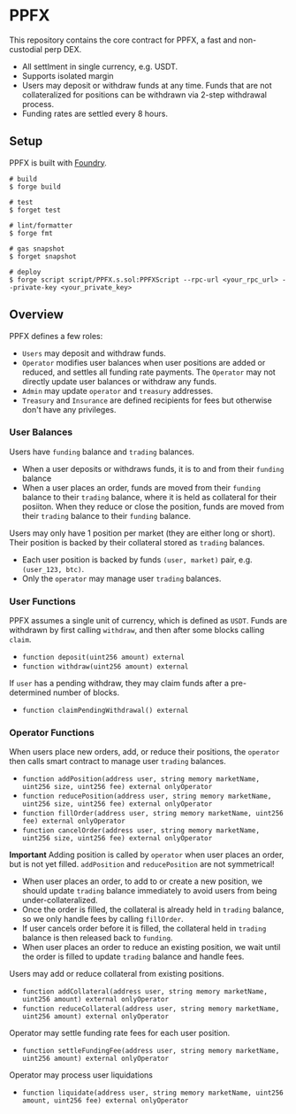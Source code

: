 # PPFX

This repository contains the core contract for PPFX, a fast and non-custodial perp DEX.
- All settlment in single currency, e.g. USDT. 
- Supports isolated margin
- Users may deposit or withdraw funds at any time. Funds that are not collateralized for positions can be withdrawn via 2-step withdrawal process. 
- Funding rates are settled every 8 hours. 

## Setup

PPFX is built with [Foundry](https://book.getfoundry.sh/). 

```shell
# build
$ forge build

# test
$ forget test

# lint/formatter
$ forge fmt

# gas snapshot
$ forget snapshot

# deploy
$ forge script script/PPFX.s.sol:PPFXScript --rpc-url <your_rpc_url> --private-key <your_private_key>
```

## Overview

PPFX defines a few roles: 
- `Users` may deposit and withdraw funds. 
- `Operator` modifies user balances when user positions are added or reduced, and settles all funding rate payments. The `Operator` may not directly update user balances or withdraw any funds. 
- `Admin` may update `operator` and `treasury` addresses. 
- `Treasury` and `Insurance` are defined recipients for fees but otherwise don't have any privileges.


### User Balances

Users have `funding` balance and `trading` balances. 
- When a user deposits or withdraws funds, it is to and from their `funding` balance
- When a user places an order, funds are moved from their `funding` balance to their `trading` balance, where it is held as collateral for their posiiton. When they reduce or close the position, funds are moved from their `trading` balance to their `funding` balance. 

Users may only have 1 position per market (they are either long or short). Their position is backed by their collateral stored as `trading` balances. 
- Each user position is backed by funds  `(user, market)` pair, e.g. `(user_123, btc)`. 
- Only the `operator` may manage user `trading` balances. 


### User Functions

PPFX assumes a single unit of currency, which is defined as `USDT`. Funds are withdrawn by first calling `withdraw`, and then after some blocks calling `claim`. 
- `function deposit(uint256 amount) external` 
- `function withdraw(uint256 amount) external`

If `user` has a pending withdraw, they may claim funds after a pre-determined number of blocks. 
- `function claimPendingWithdrawal() external`

### Operator Functions

When users place new orders, add, or reduce their positions, the `operator` then calls smart contract to manage user `trading` balances. 
- `function addPosition(address user, string memory marketName, uint256 size, uint256 fee) external onlyOperator`
- `function reducePosition(address user, string memory marketName, uint256 size, uint256 fee) external onlyOperator`
- `function fillOrder(address user, string memory marketName, uint256 fee) external onlyOperator`
- `function cancelOrder(address user, string memory marketName, uint256 size, uint256 fee) external onlyOperator`

**Important** 
Adding position is called by `operator` when user places an order, but is not yet filled. `addPosition` and `reducePosition` are not symmetrical!
- When user places an order, to add to or create a new position, we should update `trading` balance immediately to avoid users from being under-collateralized. 
- Once the order is filled, the collateral is already held in `trading` balance, so we only handle fees by calling `fillOrder`. 
- If user cancels order before it is filled, the collateral held in `trading` balance is then released back to `funding`. 
- When user places an order to reduce an existing position, we wait until the order is filled to update `trading` balance and handle fees. 

Users may add or reduce collateral from existing positions. 
- `function addCollateral(address user, string memory marketName, uint256 amount) external onlyOperator`
- `function reduceCollateral(address user, string memory marketName, uint256 amount) external onlyOperator`

Operator may settle funding rate fees for each user position. 
- `function settleFundingFee(address user, string memory marketName, uint256 amount) external onlyOperator`

Operator may process user liquidations
- `function liquidate(address user, string memory marketName, uint256 amount, uint256 fee) external onlyOperator`





